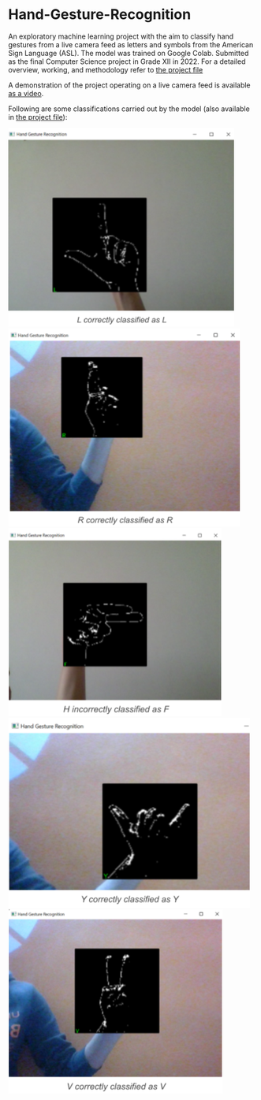 # Hand-Gesture-Recognition

An exploratory machine learning project with the aim to classify hand gestures from a live camera feed as letters and symbols from the American Sign Language (ASL). The model was trained on Google Colab.
Submitted as the final Computer Science project in Grade XII in 2022.
For a detailed overview, working, and methodology refer to [the project file](<Hand Gesture Recognition.pdf>)

A demonstration of the project operating on a live camera feed is available [as a video](Demonstration.mp4).

Following are some classifications carried out by the model (also available in [the project file](<Hand Gesture Recognition.pdf>)):

![L classified as L](images/L%20as%20L.png)
![R classified as R](images/R%20as%20R.png)
![H classified as F](images/H%20as%20F.png)
![Y classified as Y](images/Y%20as%20Y.png)
![V classified as V](images/V%20as%20V.png)
